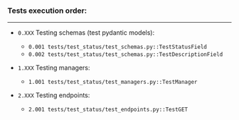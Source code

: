 ### Tests execution order:

---

- `0.XXX` Testing schemas (test pydantic models):
    - `0.001 tests/test_status/test_schemas.py::TestStatusField`
    - `0.002 tests/test_status/test_schemas.py::TestDescriptionField`

- `1.XXX` Testing managers:
    - `1.001 tests/test_status/test_managers.py::TestManager`

- `2.XXX` Testing endpoints:
    - `2.001 tests/test_status/test_endpoints.py::TestGET`